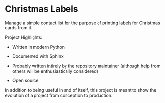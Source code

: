 # Christmas Labels

Manage a simple contact list for the purpose of printing labels
for Christmas cards from it.

Project Highlights:

*   Written in modern Python

*   Documented with Sphinx

*   Probably written intirely by the repository maintainer (although
    help from others will be enthusiastically considered)

*   Open source

In addition to being useful in and of itself,  this project is meant
to show the evolution of a project from conception to production.
